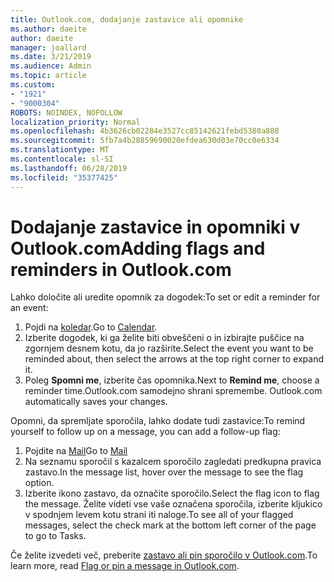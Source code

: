 ```yaml
---
title: Outlook.com, dodajanje zastavice ali opomnike
ms.author: daeite
author: daeite
manager: joallard
ms.date: 3/21/2019
ms.audience: Admin
ms.topic: article
ms.custom:
- "1921"
- "9000304"
ROBOTS: NOINDEX, NOFOLLOW
localization_priority: Normal
ms.openlocfilehash: 4b3626cb02284e3527cc85142621febd5380a888
ms.sourcegitcommit: 5fb7a4b28859690020efdea630d03e70cc0e6334
ms.translationtype: MT
ms.contentlocale: sl-SI
ms.lasthandoff: 06/28/2019
ms.locfileid: "35377425"
---
```

# <a name="adding-flags-and-reminders-in-outlookcom"></a><span data-ttu-id="f517f-102">Dodajanje zastavice in opomniki v Outlook.com</span><span class="sxs-lookup"><span data-stu-id="f517f-102">Adding flags and reminders in Outlook.com</span></span>

<span data-ttu-id="f517f-103">Lahko določite ali uredite opomnik za dogodek:</span><span class="sxs-lookup"><span data-stu-id="f517f-103">To set or edit a reminder for an event:</span></span>

1. <span data-ttu-id="f517f-104">Pojdi na [koledar](https://outlook.live.com/calendar/).</span><span class="sxs-lookup"><span data-stu-id="f517f-104">Go to [Calendar](https://outlook.live.com/calendar/).</span></span>
1. <span data-ttu-id="f517f-105">Izberite dogodek, ki ga želite biti obveščeni o in izbirajte puščice na zgornjem desnem kotu, da jo razširite.</span><span class="sxs-lookup"><span data-stu-id="f517f-105">Select the event you want to be reminded about, then select the arrows at the top right corner to expand it.</span></span>
1. <span data-ttu-id="f517f-106">Poleg **Spomni me**, izberite čas opomnika.</span><span class="sxs-lookup"><span data-stu-id="f517f-106">Next to **Remind me**, choose a reminder time.</span></span><span data-ttu-id="f517f-107">Outlook.com samodejno shrani spremembe.</span><span class="sxs-lookup"><span data-stu-id="f517f-107"> Outlook.com automatically saves your changes.</span></span>

<span data-ttu-id="f517f-108">Opomni, da spremljate sporočila, lahko dodate tudi zastavice:</span><span class="sxs-lookup"><span data-stu-id="f517f-108">To remind yourself to follow up on a message, you can add a follow-up flag:</span></span>

1. <span data-ttu-id="f517f-109">Pojdite na [Mail](https://outlook.live.com/mail/)</span><span class="sxs-lookup"><span data-stu-id="f517f-109">Go to [Mail](https://outlook.live.com/mail/)</span></span>
1. <span data-ttu-id="f517f-110">Na seznamu sporočil s kazalcem sporočilo zagledati predkupna pravica zastavo.</span><span class="sxs-lookup"><span data-stu-id="f517f-110">In the message list, hover over the message to see the flag option.</span></span>
1. <span data-ttu-id="f517f-111">Izberite ikono zastavo, da označite sporočilo.</span><span class="sxs-lookup"><span data-stu-id="f517f-111">Select the flag icon to flag the message.</span></span> <span data-ttu-id="f517f-112">Želite videti vse vaše označena sporočila, izberite kljukico v spodnjem levem kotu strani iti naloge.</span><span class="sxs-lookup"><span data-stu-id="f517f-112">To see all of your flagged messages, select the check mark at the bottom left corner of the page to go to Tasks.</span></span>
 
<span data-ttu-id="f517f-113">Če želite izvedeti več, preberite [zastavo ali pin sporočilo v Outlook.com](https://support.office.com/article/8e911e69-30d6-4cc8-8c71-a1163560618a).</span><span class="sxs-lookup"><span data-stu-id="f517f-113">To learn more, read [Flag or pin a message in Outlook.com](https://support.office.com/article/8e911e69-30d6-4cc8-8c71-a1163560618a).</span></span>
